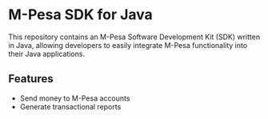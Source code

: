 # M-Pesa SDK for Java

This repository contains an M-Pesa Software Development Kit (SDK) written in Java, allowing developers to easily integrate M-Pesa functionality into their Java applications.

## Features

- Send money to M-Pesa accounts
- Generate transactional reports
